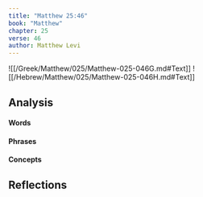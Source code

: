 ```yaml
---
title: "Matthew 25:46"
book: "Matthew"
chapter: 25
verse: 46
author: Matthew Levi
---
```

![[/Greek/Matthew/025/Matthew-025-046G.md#Text]]
![[/Hebrew/Matthew/025/Matthew-025-046H.md#Text]]

## Analysis

#### Words

#### Phrases

#### Concepts

## Reflections
